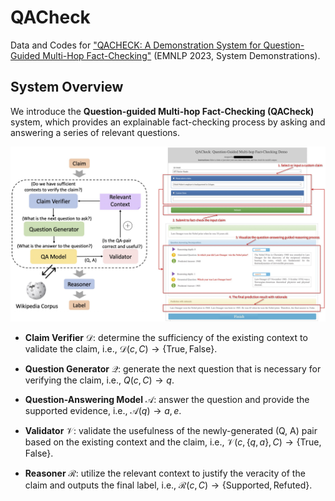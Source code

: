 # QACheck

Data and Codes for ["QACHECK: A Demonstration System for Question-Guided Multi-Hop Fact-Checking"](https://arxiv.org/abs/2310.07609) (EMNLP 2023, System Demonstrations).

## System Overview

We introduce the **Question-guided Multi-hop Fact-Checking (QACheck)** system, which provides an explainable fact-checking process by asking and answering a series of relevant questions. 

![The general framework of QACheck](./framework.png)

<!-- <img src="./framework.png" align="left" alt="drawing" width="2000px"/> -->

- **Claim Verifier** $\mathcal{D}$: determine the sufficiency of the existing context to validate the claim, i.e., $\mathcal{D}(c, C) \rightarrow \{\text{True}, \text{False}\}$. 

- **Question Generator** $\mathcal{Q}$: generate the next question that is necessary for verifying the claim, i.e., $Q(c, C) \rightarrow q$.

- **Question-Answering Model** $\mathcal{A}$: answer the question and provide the supported evidence, i.e., $\mathcal{A}(q) \rightarrow a, e$.

- **Validator** $\mathcal{V}$: validate the usefulness of the newly-generated (Q, A) pair based on the existing context and the claim, i.e., $\mathcal{V}(c, \{q, a\}, C) \rightarrow \{\text{True}, \text{False}\}$.

- **Reasoner** $\mathcal{R}$: utilize the relevant context to justify the veracity of the claim and outputs the final label, i.e., $\mathcal{R}(c, C) \rightarrow \{\text{Supported}, \text{Refuted}\}$.
